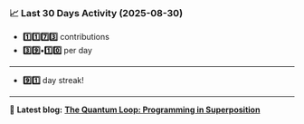 <!--START_STATS-->
### 📈 Last 30 Days Activity (2025-08-30)  
- **1️⃣1️⃣7️⃣3️⃣** contributions  
- **3️⃣9️⃣•1️⃣0️⃣** per day
---
- **9️⃣1️⃣** day streak!
---
📝 **Latest blog:** [**The Quantum Loop: Programming in Superposition**](https://andriak.com/blog/quantum-loop)
<!--END_STATS-->
